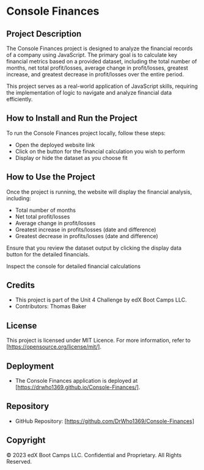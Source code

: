 # Console Finances

## Project Description

   The Console Finances project is designed to analyze the financial records of a company using JavaScript. The primary goal is to calculate key financial metrics based on a provided dataset, including the total number of months, net total profit/losses, average change in profit/losses, greatest increase, and greatest decrease in profit/losses over the entire period.

   This project serves as a real-world application of JavaScript skills, requiring the implementation of logic to navigate and analyze financial data efficiently.

## How to Install and Run the Project

   To run the Console Finances project locally, follow these steps:

   - Open the deployed website link
   - Click on the button for the financial calculation you wish to perform
   - Display or hide the dataset as you choose fit
   
## How to Use the Project

   Once the project is running, the website will display the financial analysis, including:
   - Total number of months
   - Net total profit/losses
   - Average change in profit/losses
   - Greatest increase in profits/losses (date and difference)
   - Greatest decrease in profits/losses (date and difference)

   Ensure that you review the dataset output by clicking the display data button for the detailed financials.

   Inspect the console for detailed financial calculations

## Credits

   - This project is part of the Unit 4 Challenge by edX Boot Camps LLC.
   - Contributors: Thomas Baker

## License

   This project is licensed under MIT Licence. For more information, refer to [https://opensource.org/license/mit/].

## Deployment

- The Console Finances application is deployed at [https://drwho1369.github.io/Console-Finances/].

## Repository

- GitHub Repository: [https://github.com/DrWho1369/Console-Finances]

## Copyright

© 2023 edX Boot Camps LLC. Confidential and Proprietary. All Rights Reserved.

